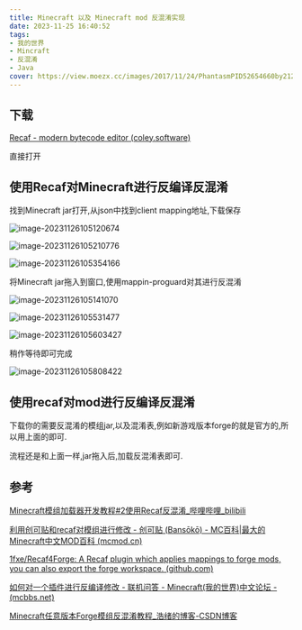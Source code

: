 ```yaml
---
title: Minecraft 以及 Minecraft mod 反混淆实现
date: 2023-11-25 16:40:52
tags:
- 我的世界
- Mincraft
- 反混淆
- Java
cover: https://view.moezx.cc/images/2017/11/24/PhantasmPID52654660by212a.jpg
---
```






## 下载

[Recaf - modern bytecode editor (coley.software)](https://www.coley.software/Recaf/)

直接打开

## 使用Recaf对Minecraft进行反编译反混淆

找到Minecraft jar打开,从json中找到client mapping地址,下载保存

![image-20231126105120674](https://s2.loli.net/2023/11/26/EDnaRvK1wN6exkA.png)

![image-20231126105210776](https://s2.loli.net/2023/11/26/94vxRqnNl8GW5P7.png)

![image-20231126105354166](https://s2.loli.net/2023/11/26/t8IfZvdG1MqJoPg.png)

将Minecraft jar拖入到窗口,使用mappin-proguard对其进行反混淆

![image-20231126105141070](https://s2.loli.net/2023/11/26/7Pmrj6VtHMIhqDi.png)

![image-20231126105531477](https://s2.loli.net/2023/11/26/JiDSbyp3K5FtX97.png)

![image-20231126105603427](https://s2.loli.net/2023/11/26/kVqK6rUpLDXEbx1.png)

稍作等待即可完成

![image-20231126105808422](https://s2.loli.net/2023/11/26/IWEhfwxQlBmeFCu.png)

## 使用recaf对mod进行反编译反混淆

下载你的需要反混淆的模组jar,以及混淆表,例如新游戏版本forge的就是官方的,所以用上面的即可.

流程还是和上面一样,jar拖入后,加载反混淆表即可.

## 参考

[Minecraft模组加载器开发教程#2使用Recaf反混淆_哔哩哔哩_bilibili](https://www.bilibili.com/video/BV1gF411p7wf/?vd_source=f5ab73e8b88cb4cb94d904126cdfeb27)

[利用创可贴和recaf对模组进行修改 - 创可贴 (Bansōkō) - MC百科|最大的Minecraft中文MOD百科 (mcmod.cn)](https://www.mcmod.cn/post/3012.html)

[1fxe/Recaf4Forge: A Recaf plugin which applies mappings to forge mods, you can also export the forge workspace. (github.com)](https://github.com/1fxe/Recaf4Forge)

[如何对一个插件进行反编译修改 - 联机问答 - Minecraft(我的世界)中文论坛 - (mcbbs.net)](https://www.mcbbs.net/thread-1254952-1-1.html)

[Minecraft任意版本Forge模组反混淆教程_浩绪的博客-CSDN博客](https://blog.csdn.net/m0_74075298/article/details/128517915)
